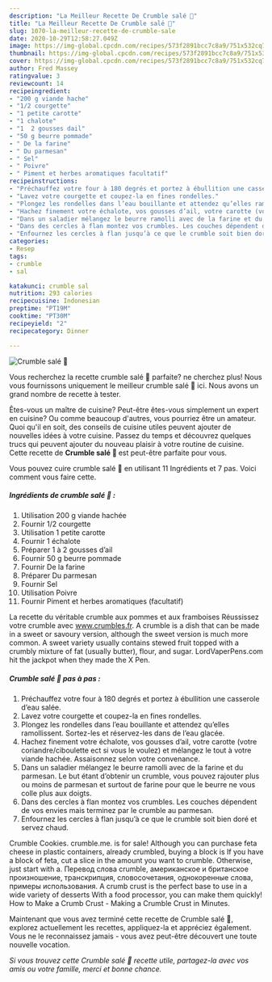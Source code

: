 ```yaml
---
description: "La Meilleur Recette De Crumble salé 🍴"
title: "La Meilleur Recette De Crumble salé 🍴"
slug: 1070-la-meilleur-recette-de-crumble-sale
date: 2020-10-29T12:58:27.049Z
image: https://img-global.cpcdn.com/recipes/573f2891bcc7c8a9/751x532cq70/crumble-sale-🍴-photo-principale-de-la-recette.jpg
thumbnail: https://img-global.cpcdn.com/recipes/573f2891bcc7c8a9/751x532cq70/crumble-sale-🍴-photo-principale-de-la-recette.jpg
cover: https://img-global.cpcdn.com/recipes/573f2891bcc7c8a9/751x532cq70/crumble-sale-🍴-photo-principale-de-la-recette.jpg
author: Fred Massey
ratingvalue: 3
reviewcount: 14
recipeingredient:
- "200 g viande hache"
- "1/2 courgette"
- "1 petite carotte"
- "1 chalote"
- "1  2 gousses dail"
- "50 g beurre pommade"
- " De la farine"
- " Du parmesan"
- " Sel"
- " Poivre"
- " Piment et herbes aromatiques facultatif"
recipeinstructions:
- "Préchauffez votre four à 180 degrés et portez à ébullition une casserole d’eau salée."
- "Lavez votre courgette et coupez-la en fines rondelles."
- "Plongez les rondelles dans l’eau bouillante et attendez qu’elles ramollissent. Sortez-les et réservez-les dans de l’eau glacée."
- "Hachez finement votre échalote, vos gousses d’ail, votre carotte (votre coriandre/ciboulette ect si vous le voulez) et mélangez le tout à votre viande hachée. Assaisonnez selon votre convenance."
- "Dans un saladier mélangez le beurre ramolli avec de la farine et du parmesan. Le but étant d’obtenir un crumble, vous pouvez rajouter plus ou moins de parmesan et surtout de farine pour que le beurre ne vous colle plus aux doigts."
- "Dans des cercles à flan montez vos crumbles. Les couches dépendent de vos envies mais terminez par le crumble au parmesan."
- "Enfournez les cercles à flan jusqu’à ce que le crumble soit bien doré et servez chaud."
categories:
- Resep
tags:
- crumble
- sal

katakunci: crumble sal 
nutrition: 293 calories
recipecuisine: Indonesian
preptime: "PT19M"
cooktime: "PT30M"
recipeyield: "2"
recipecategory: Dinner

---
```



![Crumble salé 🍴](https://img-global.cpcdn.com/recipes/573f2891bcc7c8a9/751x532cq70/crumble-sale-🍴-photo-principale-de-la-recette.jpg)

Vous recherchez la recette crumble salé 🍴 parfaite? ne cherchez plus! Nous vous fournissons uniquement le meilleur crumble salé 🍴 ici. Nous avons un grand nombre de recette à tester.

Êtes-vous un maître de cuisine? Peut-être êtes-vous simplement un expert en cuisine? Ou comme beaucoup d'autres, vous pourriez être un amateur. Quoi qu'il en soit, des conseils de cuisine utiles peuvent ajouter de nouvelles idées à votre cuisine. Passez du temps et découvrez quelques trucs qui peuvent ajouter du nouveau plaisir à votre routine de cuisine. Cette recette de <strong> Crumble salé 🍴 </strong> est peut-être parfaite pour vous.

<!--inarticleads1-->

Vous pouvez cuire crumble salé 🍴 en utilisant 11 Ingrédients et 7 pas. Voici comment vous faire cette.

##### Ingrédients de crumble salé 🍴 :

1. Utilisation 200 g viande hachée
1. Fournir 1/2 courgette
1. Utilisation 1 petite carotte
1. Fournir 1 échalote
1. Préparer 1 à 2 gousses d’ail
1. Fournir 50 g beurre pommade
1. Fournir  De la farine
1. Préparer  Du parmesan
1. Fournir  Sel
1. Utilisation  Poivre
1. Fournir  Piment et herbes aromatiques (facultatif)


La recette du véritable crumble aux pommes et aux framboises Réussissez votre crumble avec www.crumbles.fr. A crumble is a dish that can be made in a sweet or savoury version, although the sweet version is much more common. A sweet variety usually contains stewed fruit topped with a crumbly mixture of fat (usually butter), flour, and sugar. LordVaperPens.com hit the jackpot when they made the X Pen. 

<!--inarticleads2-->

##### Crumble salé 🍴 pas à pas :

1. Préchauffez votre four à 180 degrés et portez à ébullition une casserole d’eau salée.
1. Lavez votre courgette et coupez-la en fines rondelles.
1. Plongez les rondelles dans l’eau bouillante et attendez qu’elles ramollissent. Sortez-les et réservez-les dans de l’eau glacée.
1. Hachez finement votre échalote, vos gousses d’ail, votre carotte (votre coriandre/ciboulette ect si vous le voulez) et mélangez le tout à votre viande hachée. Assaisonnez selon votre convenance.
1. Dans un saladier mélangez le beurre ramolli avec de la farine et du parmesan. Le but étant d’obtenir un crumble, vous pouvez rajouter plus ou moins de parmesan et surtout de farine pour que le beurre ne vous colle plus aux doigts.
1. Dans des cercles à flan montez vos crumbles. Les couches dépendent de vos envies mais terminez par le crumble au parmesan.
1. Enfournez les cercles à flan jusqu’à ce que le crumble soit bien doré et servez chaud.


Crumble Cookies. crumble.me. is for sale! Although you can purchase feta cheese in plastic containers, already crumbled, buying a block is If you have a block of feta, cut a slice in the amount you want to crumble. Otherwise, just start with a. Перевод слова crumble, американское и британское произношение, транскрипция, словосочетания, однокоренные слова, примеры использования. A crumb crust is the perfect base to use in a wide variety of desserts With a food processor, you can make them quickly! How to Make a Crumb Crust - Making a Crumble Crust in Minutes. 

<!--inarticleads1-->

<p>
Maintenant que vous avez terminé cette recette de Crumble salé 🍴, explorez actuellement les recettes, appliquez-la et appréciez également. Vous ne le reconnaissez jamais - vous avez peut-être découvert une toute nouvelle vocation.
</p>

<p>
<i>Si vous trouvez cette Crumble salé 🍴 recette utile, partagez-la avec vos amis ou votre famille, merci et bonne chance.</i>
</p>
